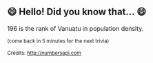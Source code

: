 ## :smile: Hello! Did you know that... :smile:
196 is the rank of Vanuatu in population density.

<sup>(come back in 5 minutes for the next trivia)</sup>


<sup>Credits: http://numbersapi.com</sup>
